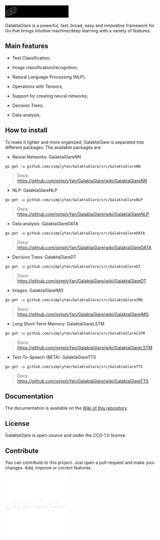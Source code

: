 ![GalaktaGlare](gglare.gif)

GalaktaGlare is a powerful, fast, broad, easy and innovative framework for Go that brings intuitive machine/deep learning with a variety of features.

## Main features

- Text Classification;

- Image classification/recognition;

- Natural Language Processing (NLP);

- Operations with Tensors;

- Support for creating neural networks;

- Decision Trees;

- Data analysis;

## How to install
To make it lighter and more organized, GalaktaGlare is separated into different packages. The available packages are:
- Neural Networks:
GalaktaGlareNN
```
go get -u github.com/simplyYan/GalaktaGlare/src/GalaktaGlareNN
```
> Docs: https://github.com/simplyYan/GalaktaGlare/wiki/GalaktaGlareNN
- NLP:
GalaktaGlareNLP
```
go get -u github.com/simplyYan/GalaktaGlare/src/GalaktaGlareNLP
```
> Docs: https://github.com/simplyYan/GalaktaGlare/wiki/GalaktaGlareNLP
- Data analysis:
GalaktaGlareDATA
```
go get -u github.com/simplyYan/GalaktaGlare/src/GalaktaGlareDATA
```
> Docs: https://github.com/simplyYan/GalaktaGlare/wiki/GalaktaGlareDATA
- Decision Trees: 
GalaktaGlareDT
```
go get -u github.com/simplyYan/GalaktaGlare/src/GalaktaGlareDT
```
> Docs: https://github.com/simplyYan/GalaktaGlare/wiki/GalaktaGlareDT
- Images: 
GalaktaGlareIMG
```
go get -u github.com/simplyYan/GalaktaGlare/src/GalaktaGlareIMG
```
> Docs: https://github.com/simplyYan/GalaktaGlare/wiki/GalaktaGlareIMG
- Long Short-Term Memory: 
GalaktaGlareLSTM
```
go get -u github.com/simplyYan/GalaktaGlare/src/GalaktaGlareLSTM
```
> Docs: https://github.com/simplyYan/GalaktaGlare/wiki/GalaktaGlareLSTM
- Text-To-Speech (BETA): 
GalaktaGlareTTS
```
go get -u github.com/simplyYan/GalaktaGlare/src/GalaktaGlareTTS
```
> Docs: https://github.com/simplyYan/GalaktaGlare/wiki/GalaktaGlareTTS

## Documentation
The documentation is available on the [Wiki of this repository](https://github.com/simplyYan/GalaktaGlare/wiki/Docs).

## License
GalaktaGlare is open-source and under the CC0-1.0 license.

## Contribute
You can contribute to this project. Just open a pull-request and make your changes. Add, improve or correct features.

<img src="signature.png" width="200px" height="200px" alt="A project founded by Wesley Yan Soares Brehmer"></img>
